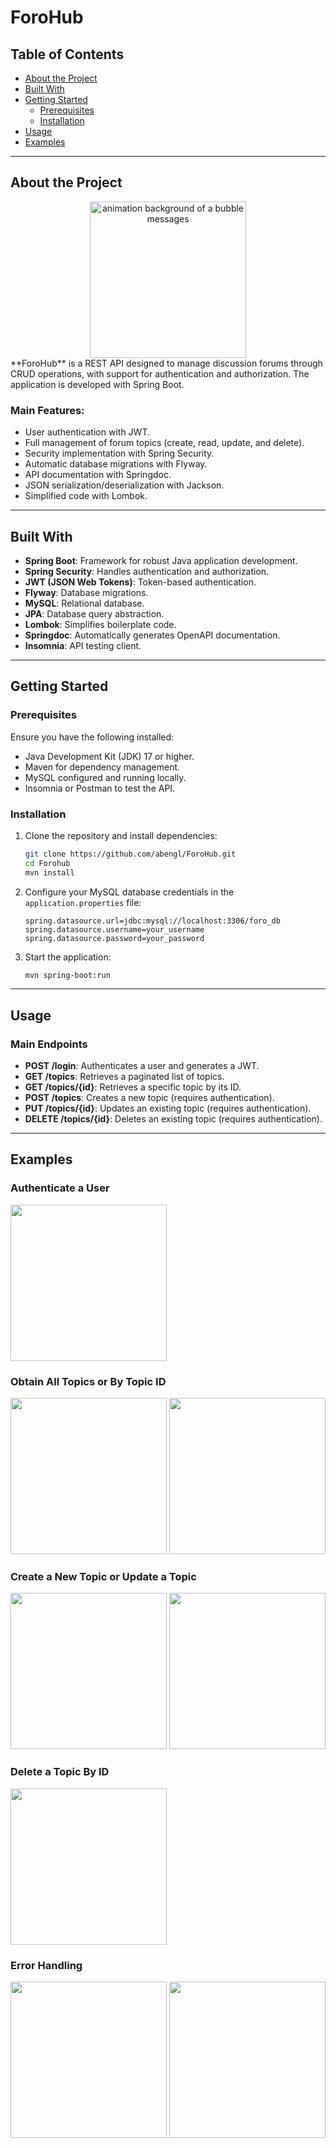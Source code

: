 # ForoHub

## Table of Contents
- [About the Project](#about-the-project)
- [Built With](#built-with)
- [Getting Started](#getting-started)
    - [Prerequisites](#prerequisites)
    - [Installation](#installation)
- [Usage](#usage)
- [Examples](#examples)

---

## About the Project
<div align="center" padding="20">
<img src="src/main/resources/static/messages_background.jpg" alt="animation background of a bubble messages" 
height="250px" >
</div>
**ForoHub** is a REST API designed to manage discussion forums through CRUD operations, with support for 
authentication and authorization. The application is developed with Spring Boot.

### Main Features:
- User authentication with JWT.
- Full management of forum topics (create, read, update, and delete).
- Security implementation with Spring Security.
- Automatic database migrations with Flyway.
- API documentation with Springdoc.
- JSON serialization/deserialization with Jackson.
- Simplified code with Lombok.

---

## Built With

- **Spring Boot**: Framework for robust Java application development.
- **Spring Security**: Handles authentication and authorization.
- **JWT (JSON Web Tokens)**: Token-based authentication.
- **Flyway**: Database migrations.
- **MySQL**: Relational database.
- **JPA**: Database query abstraction.
- **Lombok**: Simplifies boilerplate code.
- **Springdoc**: Automatically generates OpenAPI documentation.
- **Insomnia**: API testing client.

---

## Getting Started

### Prerequisites

Ensure you have the following installed:
- Java Development Kit (JDK) 17 or higher.
- Maven for dependency management.
- MySQL configured and running locally.
- Insomnia or Postman to test the API.

### Installation

1. Clone the repository and install dependencies:
   ```bash
   git clone https://github.com/abengl/ForoHub.git
   cd Forohub
   mvn install
   ```

2. Configure your MySQL database credentials in the `application.properties` file:
   ```properties
   spring.datasource.url=jdbc:mysql://localhost:3306/foro_db
   spring.datasource.username=your_username
   spring.datasource.password=your_password
   ```

3. Start the application:
   ```bash
   mvn spring-boot:run
   ```

---

## Usage

### Main Endpoints

- **POST /login**: Authenticates a user and generates a JWT.
- **GET /topics**: Retrieves a paginated list of topics.
- **GET /topics/{id}**: Retrieves a specific topic by its ID.
- **POST /topics**: Creates a new topic (requires authentication).
- **PUT /topics/{id}**: Updates an existing topic (requires authentication).
- **DELETE /topics/{id}**: Deletes an existing topic (requires authentication).

---

## Examples

### Authenticate a User
<img src="src/main/resources/static/endpoint_1.png" height="250px">

### Obtain All Topics or By Topic ID
<img src="src/main/resources/static/endpoint_2.png" height="250px">
<img src="src/main/resources/static/endpoint_3.png" height="250px">

### Create a New Topic or Update a Topic
<img src="src/main/resources/static/endpoint_4.png" height="250px">
<img src="src/main/resources/static/endpoint_5.png" height="250px">

### Delete a Topic By ID
<img src="src/main/resources/static/endpoint_6.png" height="250px">

### Error Handling
<img src="src/main/resources/static/endpoint_7_error.png" height="250px">
<img src="src/main/resources/static/endpoint_8_error.png" height="250px">



